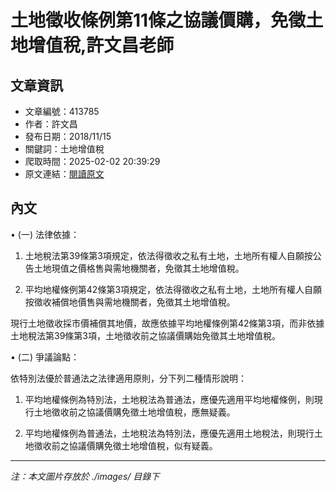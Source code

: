# 土地徵收條例第11條之協議價購，免徵土地增值稅,許文昌老師

## 文章資訊
- 文章編號：413785
- 作者：許文昌
- 發布日期：2018/11/15
- 關鍵詞：土地增值稅
- 爬取時間：2025-02-02 20:39:29
- 原文連結：[閱讀原文](https://real-estate.get.com.tw/Columns/detail.aspx?no=413785)

## 內文
• (一) 法律依據：

1. 土地稅法第39條第3項規定，依法得徵收之私有土地，土地所有權人自願按公告土地現值之價格售與需地機關者，免徵其土地增值稅。

2. 平均地權條例第42條第3項規定，依法得徵收之私有土地，土地所有權人自願按徵收補償地價售與需地機關者，免徵其土地增值稅。

現行土地徵收採市價補償其地價，故應依據平均地權條例第42條第3項，而非依據土地稅法第39條第3項，土地徵收前之協議價購始免徵其土地增值稅。

• (二) 爭議論點：

依特別法優於普通法之法律適用原則，分下列二種情形說明：

1. 平均地權條例為特別法，土地稅法為普通法，應優先適用平均地權條例，則現行土地徵收前之協議價購免徵土地增值稅，應無疑義。

2. 平均地權條例為普通法，土地稅法為特別法，應優先適用土地稅法，則現行土地徵收前之協議價購免徵土地增值稅，似有疑義。
---
*注：本文圖片存放於 ./images/ 目錄下*

